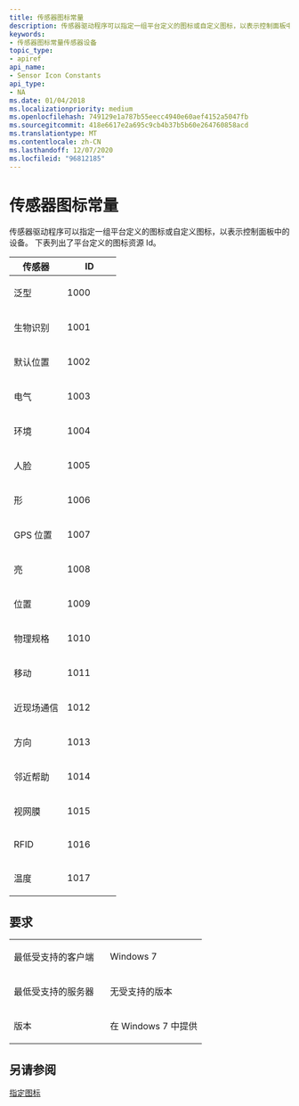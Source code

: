 ```yaml
---
title: 传感器图标常量
description: 传感器驱动程序可以指定一组平台定义的图标或自定义图标，以表示控制面板中的设备。 下表列出了平台定义的图标资源 Id。
keywords:
- 传感器图标常量传感器设备
topic_type:
- apiref
api_name:
- Sensor Icon Constants
api_type:
- NA
ms.date: 01/04/2018
ms.localizationpriority: medium
ms.openlocfilehash: 749129e1a787b55eecc4940e60aef4152a5047fb
ms.sourcegitcommit: 418e6617e2a695c9cb4b37b5b60e264760858acd
ms.translationtype: MT
ms.contentlocale: zh-CN
ms.lasthandoff: 12/07/2020
ms.locfileid: "96812185"
---
```

# <a name="sensor-icon-constants"></a>传感器图标常量


传感器驱动程序可以指定一组平台定义的图标或自定义图标，以表示控制面板中的设备。 下表列出了平台定义的图标资源 Id。

<table>
<colgroup>
<col width="50%" />
<col width="50%" />
</colgroup>
<thead>
<tr class="header">
<th>传感器</th>
<th>ID</th>
</tr>
</thead>
<tbody>
<tr class="odd">
<td><p>泛型</p></td>
<td><p>1000</p></td>
</tr>
<tr class="even">
<td><p>生物识别</p></td>
<td><p>1001</p></td>
</tr>
<tr class="odd">
<td><p>默认位置</p></td>
<td><p>1002</p></td>
</tr>
<tr class="even">
<td><p>电气</p></td>
<td><p>1003</p></td>
</tr>
<tr class="odd">
<td><p>环境</p></td>
<td><p>1004</p></td>
</tr>
<tr class="even">
<td><p>人脸</p></td>
<td><p>1005</p></td>
</tr>
<tr class="odd">
<td><p>形</p></td>
<td><p>1006</p></td>
</tr>
<tr class="even">
<td><p>GPS 位置</p></td>
<td><p>1007</p></td>
</tr>
<tr class="odd">
<td><p>亮</p></td>
<td><p>1008</p></td>
</tr>
<tr class="even">
<td><p>位置</p></td>
<td><p>1009</p></td>
</tr>
<tr class="odd">
<td><p>物理规格</p></td>
<td><p>1010</p></td>
</tr>
<tr class="even">
<td><p>移动</p></td>
<td><p>1011</p></td>
</tr>
<tr class="odd">
<td><p>近现场通信</p></td>
<td><p>1012</p></td>
</tr>
<tr class="even">
<td><p>方向</p></td>
<td><p>1013</p></td>
</tr>
<tr class="odd">
<td><p>邻近帮助</p></td>
<td><p>1014</p></td>
</tr>
<tr class="even">
<td><p>视网膜</p></td>
<td><p>1015</p></td>
</tr>
<tr class="odd">
<td><p>RFID</p></td>
<td><p>1016</p></td>
</tr>
<tr class="even">
<td><p>温度</p></td>
<td><p>1017</p></td>
</tr>
</tbody>
</table>

 

<a name="requirements"></a>要求
------------

<table>
<colgroup>
<col width="50%" />
<col width="50%" />
</colgroup>
<tbody>
<tr class="odd">
<td><p>最低受支持的客户端</p></td>
<td><p>Windows 7</p></td>
</tr>
<tr class="even">
<td><p>最低受支持的服务器</p></td>
<td><p>无受支持的版本</p></td>
</tr>
<tr class="odd">
<td><p>版本</p></td>
<td><p>在 Windows 7 中提供</p></td>
</tr>
</tbody>
</table>

## <a name="span-idsee_alsospansee-also"></a><span id="see_also"></span>另请参阅


[指定图标](./specifying-an-icon.md)

 

